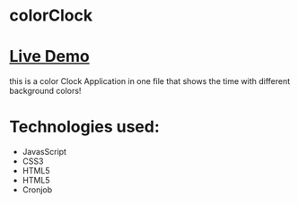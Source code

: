 # colorClock

# [Live Demo](https://atcsy.github.io/colorClock/)


this is a color Clock Application in one file that shows the time with different background colors!

# Technologies used:



* JavasScript
* CSS3
* HTML5
* HTML5
* Cronjob
